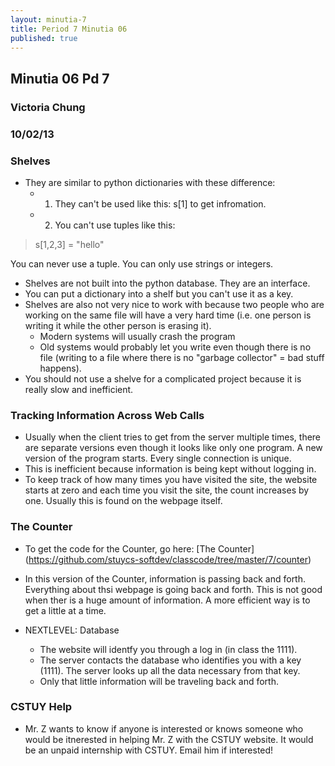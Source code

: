 ```yaml
---
layout: minutia-7
title: Period 7 Minutia 06
published: true
---
```


## Minutia 06 Pd 7
### Victoria Chung
### 10/02/13

### Shelves
* They are similar to python dictionaries with these difference:
  * 1) They can't be used like this: s[1] to get infromation.
  * 2) You can't use tuples like this: 

> s[1,2,3] = "hello"

   You can never use a tuple. You can only use strings or integers. 

* Shelves are not built into the python database. They are an interface. 
* You can put a dictionary into a shelf but you can't use it as a key.
* Shelves are also not very nice to work with because two people who are working on the same file will have a very hard time (i.e. one person is writing it while the other person is erasing it).
  * Modern systems will usually crash the program
  * Old systems would probably let you write even though there is no file (writing to a file where there is no "garbage collector" = bad stuff happens).
* You should not use a shelve for a complicated project because it is really slow and inefficient. 

### Tracking Information Across Web Calls
* Usually when the client tries to get from the server multiple times, there are separate versions even though it looks like only one program. A new version of the program starts. Every single connection is unique. 
* This is inefficient because information is being kept without logging in.
* To keep track of how many times you have visited the site, the website starts at zero and each time you visit the site, the count increases by one. Usually this is found on the webpage itself. 

### The Counter
* To get the code for the Counter, go here: [The Counter] (https://github.com/stuycs-softdev/classcode/tree/master/7/counter)

* In this version of the Counter, information is passing back and forth. Everything about thsi webpage is going back and forth. This is not good when ther is a huge amount of information. A more efficient way is to get a little at a time. 

* NEXTLEVEL: Database
  * The website will identfy you through a log in (in class the 1111). 
  * The server contacts the database who identifies you with a key (1111). The server looks up all the data necessary from that key.
  * Only that little information will be traveling back and forth.


### CSTUY Help
* Mr. Z wants to know if anyone is interested or knows someone who would be itnerested in helping Mr. Z with the CSTUY website. It would be an unpaid internship with CSTUY. Email him if interested!

 
